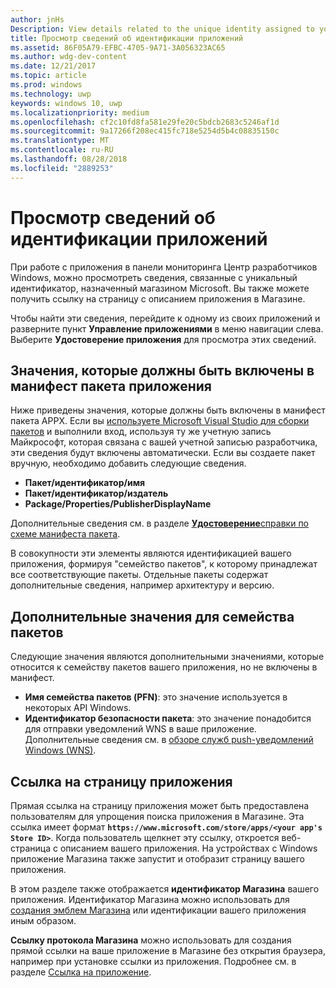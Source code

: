 ```yaml
---
author: jnHs
Description: View details related to the unique identity assigned to your app by the Microsoft Store, and get a link to your app's Store listing.
title: Просмотр сведений об идентификации приложений
ms.assetid: 86F05A79-EFBC-4705-9A71-3A056323AC65
ms.author: wdg-dev-content
ms.date: 12/21/2017
ms.topic: article
ms.prod: windows
ms.technology: uwp
keywords: windows 10, uwp
ms.localizationpriority: medium
ms.openlocfilehash: cf2c10fd8fa581e29fe20c5bdcb2683c5246af1d
ms.sourcegitcommit: 9a17266f208ec415fc718e5254d5b4c08835150c
ms.translationtype: MT
ms.contentlocale: ru-RU
ms.lasthandoff: 08/28/2018
ms.locfileid: "2889253"
---
```

# <a name="view-app-identity-details"></a>Просмотр сведений об идентификации приложений


При работе с приложения в панели мониторинга Центр разработчиков Windows, можно просмотреть сведения, связанные с уникальный идентификатор, назначенный магазином Microsoft. Вы также можете получить ссылку на страницу с описанием приложения в Магазине.

Чтобы найти эти сведения, перейдите к одному из своих приложений и разверните пункт **Управление приложениями** в меню навигации слева. Выберите **Удостоверение приложения** для просмотра этих сведений.


## <a name="values-to-include-in-your-app-package-manifest"></a>Значения, которые должны быть включены в манифест пакета приложения

Ниже приведены значения, которые должны быть включены в манифест пакета APPX. Если вы [используете Microsoft Visual Studio для сборки пакетов](../packaging/packaging-uwp-apps.md) и выполнили вход, используя ту же учетную запись Майкрософт, которая связана с вашей учетной записью разработчика, эти сведения будут включены автоматически. Если вы создаете пакет вручную, необходимо добавить следующие сведения.

-   **Пакет/идентификатор/имя**
-   **Пакет/идентификатор/издатель**
-   **Package/Properties/PublisherDisplayName**

Дополнительные сведения см. в разделе [**Удостоверение**](https://docs.microsoft.com/uwp/schemas/appxpackage/uapmanifestschema/element-identity)[справки по схеме манифеста пакета](https://docs.microsoft.com/uwp/schemas/appxpackage/uapmanifestschema/schema-root).

В совокупности эти элементы являются идентификацией вашего приложения, формируя "семейство пакетов", к которому принадлежат все соответствующие пакеты. Отдельные пакеты содержат дополнительные сведения, например архитектуру и версию.


## <a name="additional-values-for-package-family"></a>Дополнительные значения для семейства пакетов

Следующие значения являются дополнительными значениями, которые относится к семейству пакетов вашего приложения, но не включены в манифест.

-   **Имя семейства пакетов (PFN)**: это значение используется в некоторых API Windows.
-   **Идентификатор безопасности пакета**: это значение понадобится для отправки уведомлений WNS в ваше приложение. Дополнительные сведения см. в [обзоре служб push-уведомлений Windows (WNS)](../design/shell/tiles-and-notifications/windows-push-notification-services--wns--overview.md).


## <a name="link-to-your-apps-listing"></a>Ссылка на страницу приложения

Прямая ссылка на страницу приложения может быть предоставлена пользователям для упрощения поиска приложения в Магазине. Эта ссылка имеет формат **`https://www.microsoft.com/store/apps/<your app's Store ID>`**. Когда пользователь щелкнет эту ссылку, откроется веб-страница с описанием вашего приложения. На устройствах с Windows приложение Магазина также запустит и отобразит страницу вашего приложения.

В этом разделе также отображается **идентификатор Магазина** вашего приложения. Идентификатор Магазина можно использовать для [создания эмблем Магазина](http://go.microsoft.com/fwlink/p/?LinkId=534236) или идентификации вашего приложения иным образом.

**Ссылку протокола Магазина** можно использовать для создания прямой ссылки на ваше приложение в Магазине без открытия браузера, например при установке ссылки из приложения. Подробнее см. в разделе [Ссылка на приложение](link-to-your-app.md).



 

 




